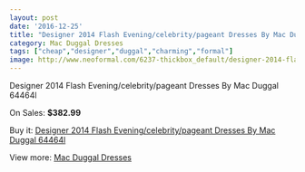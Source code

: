 ```yaml
---
layout: post
date: '2016-12-25'
title: "Designer 2014 Flash Evening/celebrity/pageant Dresses By Mac Duggal 64464l"
category: Mac Duggal Dresses
tags: ["cheap","designer","duggal","charming","formal"]
image: http://www.neoformal.com/6237-thickbox_default/designer-2014-flash-evening-celebrity-pageant-dresses-by-mac-duggal-64464l.jpg
---
```

Designer 2014 Flash Evening/celebrity/pageant Dresses By Mac Duggal 64464l

On Sales: **$382.99**
<a href="https://www.neoformal.com/en/mac-duggal-dresses/2272-designer-2014-flash-evening-celebrity-pageant-dresses-by-mac-duggal-64464l.html"><amp-img layout="responsive" width="600" height="600" src="//www.neoformal.com/6237-thickbox_default/designer-2014-flash-evening-celebrity-pageant-dresses-by-mac-duggal-64464l.jpg" alt="Designer 2014 Flash Evening/celebrity/pageant Dresses By Mac Duggal 64464l 0" /></a>
<a href="https://www.neoformal.com/en/mac-duggal-dresses/2272-designer-2014-flash-evening-celebrity-pageant-dresses-by-mac-duggal-64464l.html"><amp-img layout="responsive" width="600" height="600" src="//www.neoformal.com/6239-thickbox_default/designer-2014-flash-evening-celebrity-pageant-dresses-by-mac-duggal-64464l.jpg" alt="Designer 2014 Flash Evening/celebrity/pageant Dresses By Mac Duggal 64464l 1" /></a>
<a href="https://www.neoformal.com/en/mac-duggal-dresses/2272-designer-2014-flash-evening-celebrity-pageant-dresses-by-mac-duggal-64464l.html"><amp-img layout="responsive" width="600" height="600" src="//www.neoformal.com/6238-thickbox_default/designer-2014-flash-evening-celebrity-pageant-dresses-by-mac-duggal-64464l.jpg" alt="Designer 2014 Flash Evening/celebrity/pageant Dresses By Mac Duggal 64464l 2" /></a>

Buy it: [Designer 2014 Flash Evening/celebrity/pageant Dresses By Mac Duggal 64464l](https://www.neoformal.com/en/mac-duggal-dresses/2272-designer-2014-flash-evening-celebrity-pageant-dresses-by-mac-duggal-64464l.html "Designer 2014 Flash Evening/celebrity/pageant Dresses By Mac Duggal 64464l")

View more: [Mac Duggal Dresses](https://www.neoformal.com/en/18-mac-duggal-dresses "Mac Duggal Dresses")